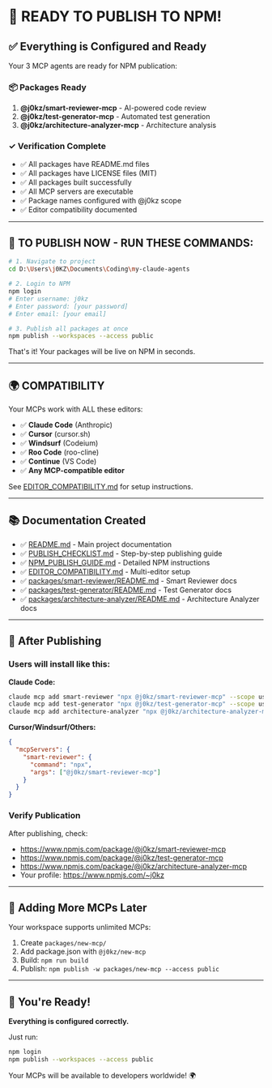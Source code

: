 # 🎉 READY TO PUBLISH TO NPM!

## ✅ Everything is Configured and Ready

Your 3 MCP agents are ready for NPM publication:

### 📦 Packages Ready

1. **@j0kz/smart-reviewer-mcp** - AI-powered code review
2. **@j0kz/test-generator-mcp** - Automated test generation  
3. **@j0kz/architecture-analyzer-mcp** - Architecture analysis

### ✓ Verification Complete

- ✅ All packages have README.md files
- ✅ All packages have LICENSE files (MIT)
- ✅ All packages built successfully
- ✅ All MCP servers are executable
- ✅ Package names configured with @j0kz scope
- ✅ Editor compatibility documented

---

## 🚀 TO PUBLISH NOW - RUN THESE COMMANDS:

```bash
# 1. Navigate to project
cd D:\Users\j0KZ\Documents\Coding\my-claude-agents

# 2. Login to NPM
npm login
# Enter username: j0kz
# Enter password: [your password]
# Enter email: [your email]

# 3. Publish all packages at once
npm publish --workspaces --access public
```

That's it! Your packages will be live on NPM in seconds.

---

## 🌍 COMPATIBILITY

Your MCPs work with ALL these editors:

- ✅ **Claude Code** (Anthropic)
- ✅ **Cursor** (cursor.sh)
- ✅ **Windsurf** (Codeium)
- ✅ **Roo Code** (roo-cline)
- ✅ **Continue** (VS Code)
- ✅ **Any MCP-compatible editor**

See [EDITOR_COMPATIBILITY.md](./EDITOR_COMPATIBILITY.md) for setup instructions.

---

## 📚 Documentation Created

- ✅ [README.md](./README.md) - Main project documentation
- ✅ [PUBLISH_CHECKLIST.md](./PUBLISH_CHECKLIST.md) - Step-by-step publishing guide
- ✅ [NPM_PUBLISH_GUIDE.md](./NPM_PUBLISH_GUIDE.md) - Detailed NPM instructions
- ✅ [EDITOR_COMPATIBILITY.md](./EDITOR_COMPATIBILITY.md) - Multi-editor setup
- ✅ [packages/smart-reviewer/README.md](./packages/smart-reviewer/README.md) - Smart Reviewer docs
- ✅ [packages/test-generator/README.md](./packages/test-generator/README.md) - Test Generator docs
- ✅ [packages/architecture-analyzer/README.md](./packages/architecture-analyzer/README.md) - Architecture Analyzer docs

---

## 🎯 After Publishing

### Users will install like this:

**Claude Code:**
```bash
claude mcp add smart-reviewer "npx @j0kz/smart-reviewer-mcp" --scope user
claude mcp add test-generator "npx @j0kz/test-generator-mcp" --scope user
claude mcp add architecture-analyzer "npx @j0kz/architecture-analyzer-mcp" --scope user
```

**Cursor/Windsurf/Others:**
```json
{
  "mcpServers": {
    "smart-reviewer": {
      "command": "npx",
      "args": ["@j0kz/smart-reviewer-mcp"]
    }
  }
}
```

### Verify Publication

After publishing, check:
- https://www.npmjs.com/package/@j0kz/smart-reviewer-mcp
- https://www.npmjs.com/package/@j0kz/test-generator-mcp
- https://www.npmjs.com/package/@j0kz/architecture-analyzer-mcp
- Your profile: https://www.npmjs.com/~j0kz

---

## 🔄 Adding More MCPs Later

Your workspace supports unlimited MCPs:

1. Create `packages/new-mcp/`
2. Add package.json with `@j0kz/new-mcp`
3. Build: `npm run build`
4. Publish: `npm publish -w packages/new-mcp --access public`

---

## 🎊 You're Ready!

**Everything is configured correctly.**

Just run:
```bash
npm login
npm publish --workspaces --access public
```

Your MCPs will be available to developers worldwide! 🌍
